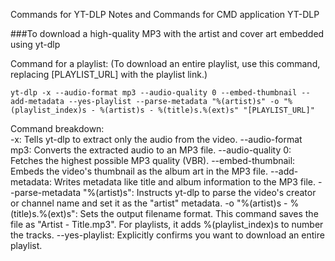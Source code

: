 Commands for YT-DLP
Notes and Commands for CMD application YT-DLP

###To download a high-quality MP3 with the artist and cover art embedded using yt-dlp

  Command for a playlist:
  (To download an entire playlist, use this command, replacing [PLAYLIST_URL] with the playlist link.)
  
  ```yt-dlp -x --audio-format mp3 --audio-quality 0 --embed-thumbnail --add-metadata --yes-playlist --parse-metadata "%(artist)s" -o "%(playlist_index)s - %(artist)s - %(title)s.%(ext)s" "[PLAYLIST_URL]"```
  
  Command breakdown:  
      -x: Tells yt-dlp to extract only the audio from the video.
      --audio-format mp3: Converts the extracted audio to an MP3 file.
      --audio-quality 0: Fetches the highest possible MP3 quality (VBR).
      --embed-thumbnail: Embeds the video's thumbnail as the album art in the MP3 file.
      --add-metadata: Writes metadata like title and album information to the MP3 file.
      --parse-metadata "%(artist)s": Instructs yt-dlp to parse the video's creator or channel name and set it as the "artist" metadata.
      -o "%(artist)s - %(title)s.%(ext)s": Sets the output filename format. This command saves the file as "Artist - Title.mp3". For playlists, it adds %(playlist_index)s to number the tracks.
      --yes-playlist: Explicitly confirms you want to download an entire playlist. 
